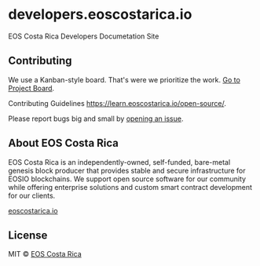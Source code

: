 # developers.eoscostarica.io

EOS Costa Rica Developers Documetation Site

## Contributing

We use a Kanban-style board. That's were we prioritize the work. [Go to Project Board](https://github.com/eoscostarica/developers.eoscostarica.io/projects/1).

Contributing Guidelines https://learn.eoscostarica.io/open-source/.

Please report bugs big and small by [opening an issue](https://github.com/eoscostarica/developers.eoscostarica.io/issues).

## About EOS Costa Rica

EOS Costa Rica is an independently-owned, self-funded, bare-metal genesis block producer that provides stable and secure infrastructure for EOSIO blockchains. We support open source software for our community while offering enterprise solutions and custom smart contract development for our clients.


[eoscostarica.io](https://eoscostarica.io)

## License

MIT © [EOS Costa Rica](https://eoscostarica.io)

